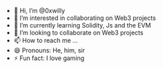 - 👋 Hi, I’m @0xwilly
- 👀 I’m interested in collaborating on Web3 projects
- 🌱 I’m currently learning Solidity, Js and the EVM
- 💞️ I’m looking to collaborate on Web3 projects
- 📫 How to reach me ...
- 😄 Pronouns: He, him, sir
- ⚡ Fun fact: I love gaming

<!---
0xdopewilly/0xdopewilly is a ✨ special ✨ repository because its `README.md` (this file) appears on your GitHub profile.
You can click the Preview link to take a look at your changes.
--->
